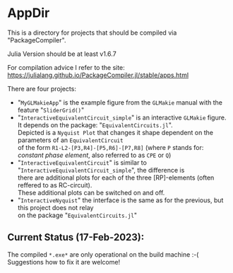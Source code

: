 # AppDir
This is a directory for projects that should be compiled via "PackageCompiler".

Julia Version should be at least v1.6.7

For compilation advice I refer to the site:
https://julialang.github.io/PackageCompiler.jl/stable/apps.html

There are four projects:
- "`MyGLMakieApp`" is the example figure from the `GLMakie` manual with the feature "`SliderGrid()`"
- "`InteractiveEquivalentCircuit_simple`" is an interactive `GLMakie` figure. <br />
It depends on the package: "`EquivalentCircuits.jl`". <br />
Depicted is a `Nyquist Plot` that changes it shape dependent on the parameters of an `EquivalentCircuit` <br />
of the form `R1-L2-[P3,R4]-[P5,R6]-[P7,R8]` (where `P` stands for: *constant phase element*, also referred to as `CPE` or `Q`)
- "`InteractiveEquivalentCircuit`" is similar to "`InteractiveEquivalentCircuit_simple`", the difference is <br />
there are additional plots for each of the three [RP]-elements (often reffered to as RC-circuit). <br />
These additional plots can be switched on and off.
- "`InteractiveNyquist`" the interface is the same as for the previous, but this project does not relay <br />
on the package "`EquivalentCircuits.jl`" 

## Current Status (17-Feb-2023):
The compiled `*.exe*` are only operational on the build machine :-( <br />
Suggestions how to fix it are welcome!



